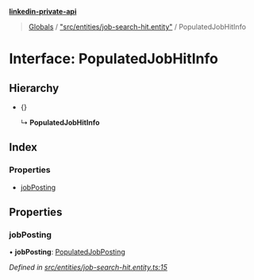 **[linkedin-private-api](../README.md)**

> [Globals](../globals.md) / ["src/entities/job-search-hit.entity"](../modules/_src_entities_job_search_hit_entity_.md) / PopulatedJobHitInfo

# Interface: PopulatedJobHitInfo

## Hierarchy

* {}

  ↳ **PopulatedJobHitInfo**

## Index

### Properties

* [jobPosting](_src_entities_job_search_hit_entity_.populatedjobhitinfo.md#jobposting)

## Properties

### jobPosting

•  **jobPosting**: [PopulatedJobPosting](_src_entities_job_search_hit_entity_.populatedjobposting.md)

*Defined in [src/entities/job-search-hit.entity.ts:15](https://github.com/Grandmac/linkedin-private-api/blob/e3fbfd3/src/entities/job-search-hit.entity.ts#L15)*
